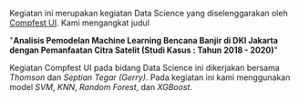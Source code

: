 Kegiatan ini merupakan kegiatan Data Science yang diselenggarakan oleh [Compfest UI](https://www.compfest.id/). Kami mengangkat judul 

"**Analisis Pemodelan Machine Learning Bencana Banjir di DKI Jakarta dengan Pemanfaatan Citra Satelit (Studi Kasus : Tahun 2018 - 2020)**"



Kegiatan Compfest UI pada bidang Data Science ini dikerjakan bersama _Thomson_ dan _Septian Tegar (Gerry)_. Pada kegiatan ini kami menggunakan model _SVM_, _KNN_, _Random Forest_, dan _XGBoost_. 

